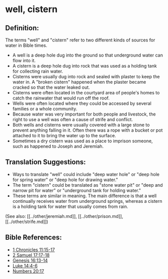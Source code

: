 # well, cistern #

## Definition: ##

The terms "well" and "cistern" refer to two different kinds of sources for water in Bible times.

* A well is a deep hole dug into the ground so that underground water can flow into it.
* A cistern is a deep hole dug into rock that was used as a holding tank for collecting rain water.
* Cisterns were usually dug into rock and sealed with plaster to keep the water in. A "broken cistern" happened when the plaster became cracked so that the water leaked out.
* Cisterns were often located in the courtyard area of people's homes to catch the rainwater that would run off the roof.
* Wells were often located where they could be accessed by several families or a whole community.
* Because water was very important for both people and livestock, the right to use a well was often a cause of strife and conflict.
* Both wells and cisterns were usually covered with a large stone to prevent anything falling in it. Often there was a rope with a bucket or pot attached to it to bring the water up to the surface.
* Sometimes a dry cistern was used as a place to imprison someone, such as happened to Joseph and Jeremiah.

## Translation Suggestions: ##

* Ways to translate "well" could include "deep water hole" or "deep hole for spring water" or "deep hole for drawing water."
* The term "cistern" could be translated as "stone water pit" or "deep and narrow pit for water" or "underground tank for holding water."
* These terms are similar in meaning. The main difference is that a well continually receives water from underground springs, whereas a cistern is a holding tank for water that usually comes from rain.

(See also: [[../other/jeremiah.md]], [[../other/prison.md]], [[../other/strife.md]])

## Bible References: ##

* [1 Chronicles 11:15-17](en/tn/1ch/help/11/15)
* [2 Samuel 17:17-18](en/tn/2sa/help/17/17)
* [Genesis 16:13-14](en/tn/gen/help/16/13)
* [Luke 14:4-6](en/tn/luk/help/14/04)
* [Numbers 20:17](en/tn/num/help/20/17)